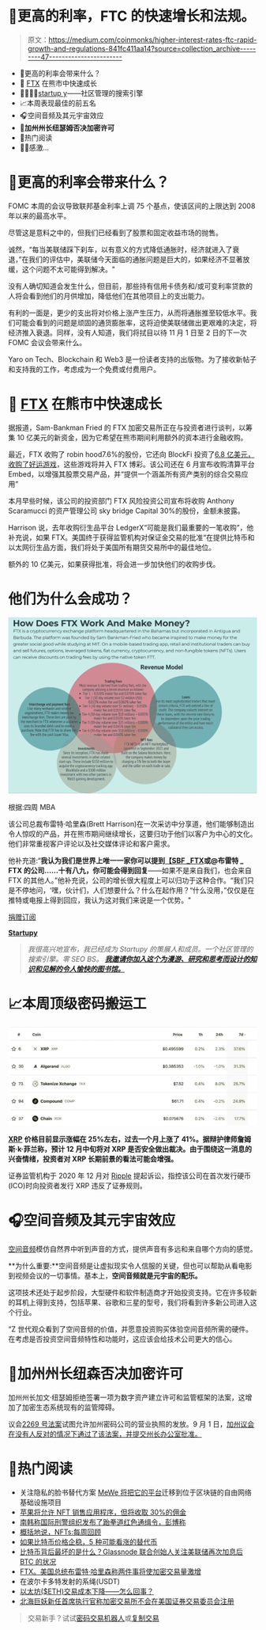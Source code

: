 # 🤔更高的利率，FTC 的快速增长和法规。

> 原文：<https://medium.com/coinmonks/higher-interest-rates-ftc-rapid-growth-and-regulations-841fc411aa14?source=collection_archive---------47----------------------->

*   🤑更高的利率会带来什么？
*   🤔 [FTX](http://ftx.com/) 在熊市中快速成长
*   👨‍👩‍👧‍👧[startup y](https://beta.startupy.world/membership/?ref=yarocelis)——社区管理的搜索引擎
*   📈本周表现最佳的前五名
*   🎧空间音频及其元宇宙效应
*   🔏**加州州长纽瑟姆否决加密许可**
*   📰热门阅读
*   🙏🏻感激…

# 🤑更高的利率会带来什么？

FOMC 本周的会议导致联邦基金利率上调 75 个基点，使该区间的上限达到 2008 年以来的最高水平。

尽管这是意料之中的，但我们已经看到了股票和固定收益市场的抛售。

诚然，“每当美联储踩下刹车，以有意义的方式降低通胀时，经济就进入了衰退，”在我们的评估中，美联储今天面临的通胀问题是巨大的，如果经济不显著放缓，这个问题不太可能得到解决。"

没有人确切知道会发生什么，但目前，那些持有信用卡债务和/或可变利率贷款的人将会看到他们的月供增加，降低他们在其他项目上的支出能力。

有利的一面是，更少的支出将对价格上涨产生压力，从而将通胀推至较低水平。我们可能会看到的问题是顽固的通货膨胀率，这将迫使美联储做出更艰难的决定，将经济推入衰退。同样，没有人知道，我们将拭目以待 11 月 1 日至 2 日的下一次 FOMC 会议会带来什么。

Yaro on Tech、Blockchain 和 Web3 是一份读者支持的出版物。为了接收新帖子和支持我的工作，考虑成为一个免费或付费用户。

# 🤔 [FTX](http://ftx.com/) 在熊市中快速成长

据报道，Sam-Bankman Fried 的 FTX 加密交易所正在与投资者进行谈判，以筹集 10 亿美元的新资金，因为它希望在熊市期间利用额外的资本进行金融收购。

最近，FTX 收购了 robin hood7.6%的股份，它还向 BlockFi 投资了[6.8 亿美元，](https://fortune.com/2022/07/01/ftx-us-and-blockfi-in-680m-tie-up-deal-includes-option-to-acquire/)[收购了好运游戏](https://decrypt.co/95699/ftx-acquires-good-luck-games-storybook-brawl)，这些游戏将并入 FTX 博彩。该公司还在 6 月宣布收购清算平台 Embed，以增强其股票交易产品，并“提供一个涵盖所有资产类别的综合交易应用”

本月早些时候，该公司的投资部门 FTX 风险投资公司宣布将收购 Anthony Scaramucci 的资产管理公司 sky bridge Capital 30%的股份，金额未披露。

Harrison 说，去年收购衍生品平台 LedgerX“可能是我们最重要的一笔收购”，他补充说，如果 FTX。美国终于获得监管机构对保证金交易的批准“在提供比特币和以太网衍生品方面，我们将处于美国所有期货交易所中的最佳地位。

额外的 10 亿美元，如果获得批准，将会进一步加快他们的收购步伐。

# 他们为什么会成功？

![](img/bbd28d7e0bea7b9070e98d508aed7054.png)

根据:四周 MBA

该公司总裁布雷特·哈里森(Brett Harrison)在一次采访中分享道，他们能够制造出令人惊叹的产品，并在熊市期间继续增长，这要归功于他们以客户为中心的文化。他们非常重视客户评论以及社交媒体评论和客户需求。

他补充道:“**我认为我们是世界上唯一一家你可以提到**[**【SBF _FTX**](https://fortune.com/2022/08/01/ftx-crypto-sam-bankman-fried-interview/)**或@布雷特 _ FTX 的公司……十有八九，你可能会得到回复**——如果不是来自我们，也会来自 FTX 的其他人。”他补充说，公司的增长很大程度上可以归功于这种合作。“我们只是不停地问，‘嘿，伙计们，人们想要什么？什么在起作用？“什么没用，”仅仅是在推特或电报上得到回应，我认为这对我们来说是一个优势。"

[捐赠订阅](https://yarocelis.substack.com/subscribe?&donate=true)

[**Startupy**](https://beta.startupy.world/membership/?ref=yarocelis)

> *我很高兴地宣布，我已经成为 Startupy 的策展人和成员。一个社区管理的搜索引擎。零 SEO BS。* [***我邀请你加入这个为漫游、研究和思考而设计的知识和见解的令人愉快的图书馆。***](https://beta.startupy.world/membership/?ref=yarocelis)

# 📈本周顶级密码搬运工

![](img/f1607512ba8d62254287d5b700d223f4.png)

[**XRP**](https://www.cryptopolitan.com/news/ripple-xrp/) **价格目前显示涨幅在 25%左右，过去一个月上涨了 41%。据辩护律师詹姆斯·k·菲兰称，预计 12 月中旬将对 XRP 是否安全做出裁决。由于围绕这一消息的兴奋情绪，投资者对 XRP 长期前景的看法可能会增强。**

证券监管机构于 2020 年 12 月对 [Ripple](https://www.cryptopolitan.com/news/ripple-xrp/) 提起诉讼，指控该公司在首次发行硬币(ICO)时向投资者发行 XRP 违反了证券规则。

# 🎧空间音频及其元宇宙效应

[空间音频](https://link.axios.com/click/29121162.66973/aHR0cHM6Ly93d3cuYXhpb3MuY29tLzIwMjIvMDYvMTEvbWV0YXZlcnNlLWF1ZGlvP3V0bV9zb3VyY2U9bmV3c2xldHRlciZ1dG1fbWVkaXVtPWVtYWlsJnV0bV9jYW1wYWlnbj1uZXdzbGV0dGVyX2F4aW9zbG9naW4mc3RyZWFtPXRvcA/61ee341f31571c04df635985Bc95c79e7)模仿自然界中听到声音的方式，提供声音有多远和来自哪个方向的感觉。

**为什么重要:**空间音频是让虚拟现实令人信服的关键，但也可以帮助从看电影到视频会议的一切事情。基本上，**空间音频就是元宇宙的配乐。**

这项技术还处于起步阶段，大型硬件和软件制造商才开始投资支持。它在许多较新的耳机上得到支持，包括苹果、谷歌和三星的型号，我们将看到许多新公司进入这个行业。

“Z 世代观众看到了空间音频的价值，并愿意投资购买体验空间音频所需的硬件。在考虑是否投资空间音频特性和功能时，这应该会给技术公司更大的信心。

# 🔏加州州长纽森否决加密许可

加州州长加文·纽瑟姆拒绝签署一项为数字资产建立许可和监管框架的法案，这增加了加密生态系统现有的监管障碍。

议会[2269 号法案](https://leginfo.legislature.ca.gov/faces/billNavClient.xhtml?bill_id=202120220AB2269)试图允许加州密码公司的营业执照的发放。9 月 1 日，[加州议会在没有人反对的情况下通过了该法案，并提交州长办公室批准。](https://cointelegraph.com/news/california-state-assembly-passes-bill-for-licensing-and-regulating-crypto-firms)

# 📰热门阅读

*   关注隐私的脸书替代方案 [MeWe 将把它的平台](https://link.axios.com/click/29121162.66973/aHR0cHM6Ly90cmliLmFsLzVmdVNOcHE_dXRtX3NvdXJjZT1uZXdzbGV0dGVyJnV0bV9tZWRpdW09ZW1haWwmdXRtX2NhbXBhaWduPW5ld3NsZXR0ZXJfYXhpb3Nsb2dpbiZzdHJlYW09dG9w/61ee341f31571c04df635985Bbbb4c4fb)迁移到位于区块链的自由网络基础设施项目
*   [苹果将允许 NFT 销售应用程序，但将收取 30%的佣金](https://bitcoinist.com/apple-will-allow-nft-sales-in-apps/)
*   [南韩称国际刑警组织发布了跆拳道红色通缉令，彭博称](https://www.theblock.co/post/172739/south-korea-says-interpol-has-issued-a-red-notice-for-do-kwon-bloomberg-says?utm_source=cryptopanic&utm_medium=rss)
*   [概括地说，NFTs:每周回顾](https://bitcoinist.com/nfts-in-a-nutshell-a-weekly-review-68/)
*   [如果比特币价格企稳，5 种可能看涨的替代币](https://cointelegraph.com/news/5-altcoins-that-could-turn-bullish-if-bitcoin-price-stabilizes)
*   [比特币背后最坏的是什么？Glassnode 联合创始人关注美联储再次加息后 BTC 的状况](https://dailyhodl.com/2022/09/25/is-the-worst-behind-bitcoin-glassnode-co-founders-look-at-state-of-btc-after-another-fed-rate-hike/)
*   [FTX。美国总统布雷特·哈里森称两件事将使加密交易量激增](https://dailyhodl.com/2022/09/25/ftx-us-president-brett-harrison-says-two-things-will-make-crypto-trading-volume-explode-report/)
*   在波尔卡多特发射的系绳(USDT)
*   [以太坊($ETH)交易成本下降——怎么回事？](https://www.cryptoglobe.com/latest/2022/09/ethereum-eth-transaction-costs-are-falling-whats-going-on/)
*   [北海巨妖新任首席执行官称加密交易所不会在美国证券交易委员会注册](https://dailyhodl.com/2022/09/25/new-kraken-ceo-says-crypto-exchange-wont-be-registering-with-the-sec-report/)

> 交易新手？试试[密码交易机器人](/coinmonks/crypto-trading-bot-c2ffce8acb2a)或[复制交易](/coinmonks/top-10-crypto-copy-trading-platforms-for-beginners-d0c37c7d698c)
